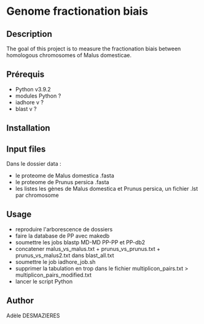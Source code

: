 # Genome fractionation biais


## Description
The goal of this project is to measure the fractionation biais between homologous chromosomes of Malus domesticae.

## Prérequis
- Python v3.9.2
- modules Python ?
- iadhore v ?
- blast v ?

## Installation

## Input files
Dans le dossier data :
- le proteome de Malus domestica .fasta
- le proteome de Prunus persica .fasta
- les listes les gènes de Malus domestica et Prunus persica, un fichier .lst par chromosome


## Usage
- reproduire l'arborescence de dossiers
- faire la database de PP avec makedb
- soumettre les jobs blastp MD-MD PP-PP et PP-db2
- concatener malus_vs_malus.txt + prunus_vs_prunus.txt + prunus_vs_malus2.txt dans blast_all.txt
- soumettre le job iadhore_job.sh
- supprimer la tabulation en trop dans le fichier multiplicon_pairs.txt > multiplicon_pairs_modified.txt
- lancer le script Python


## Author
Adèle DESMAZIERES












